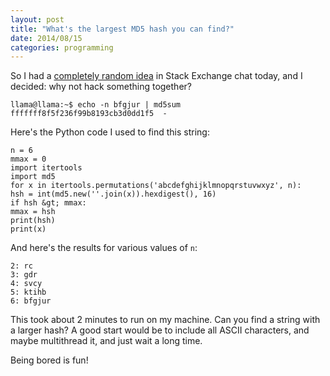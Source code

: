 ```yaml
---
layout: post
title: "What's the largest MD5 hash you can find?"
date: 2014/08/15
categories: programming
---
```


So I had a [completely random idea](http://chat.stackexchange.com/transcript/message/17168183#17168183) in Stack Exchange chat today, and I decided: why not hack something together?

    llama@llama:~$ echo -n bfgjur | md5sum
    fffffff8f5f236f99b8193cb3d0dd1f5  -

Here's the Python code I used to find this string:

    n = 6
    mmax = 0
    import itertools
    import md5
    for x in itertools.permutations('abcdefghijklmnopqrstuvwxyz', n):
    hsh = int(md5.new(''.join(x)).hexdigest(), 16)
    if hsh &gt; mmax:
    mmax = hsh
    print(hsh)
    print(x)

And here's the results for various values of `n`:

    2: rc
    3: gdr
    4: svcy
    5: ktihb
    6: bfgjur

This took about 2 minutes to run on my machine. Can you find a string with a larger hash? A good start would be to include all ASCII characters, and maybe multithread it, and just wait a long time.

Being bored is fun!
